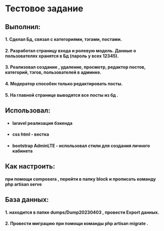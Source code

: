 # Тестовое задание

## Выполнил:

#### 1. Сделал Бд, связал с категориями, тэгами, постами. 
#### 2. Разработал страницу входа и ролевую модель. Данные о пользователях хранятся в Бд (пароль у всех 12345).
#### 3. Реализовал создание , удаление, просмотр, редактор постов, категорий, тэгов, пользователей в админке.
#### 4. Модератор способен только редактировать посты.
#### 5. На главной странице выводятся все посты из бд .

## Использовал:

 - #### laravel реализация бэкенда
 - #### css html - вестка
 - #### bootstrap AdminLTE - использовал стили для создания личного кабинета 

## Как настроить:

#### при помощи composera , перейти в папку block и прописать команду php artisan serve 

## База данных:

#### 1. находится в папке dumps/Dump20230403 , провести  Export данных.
#### 2. Провести миграцию при помощи команды php artisan migrate .
 
